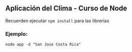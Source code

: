 ## Aplicación del Clima - Curso de Node

Recuerden ejecutar ```npm install``` para las librerías

### Ejemplo:
```
node app -d "San Jose Costa Rica"
```